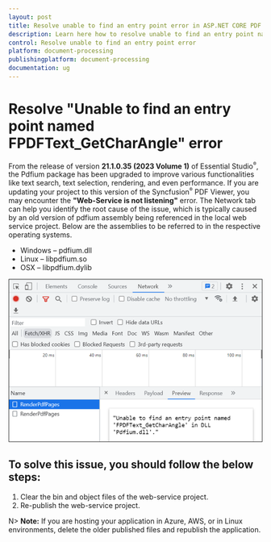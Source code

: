 ```yaml
---
layout: post
title: Resolve unable to find an entry point error in ASP.NET CORE PDF Viewer component | Syncfusion
description: Learn here how to resolve unable to find an entry point named error in ASP.NET CORE PDF Viewer component of Syncfusion Essential JS 2 and more.
control: Resolve unable to find an entry point error
platform: document-processing
publishingplatform: document-processing
documentation: ug
---
```


# Resolve "Unable to find an entry point named FPDFText_GetCharAngle" error

From the release of version **21.1.0.35 (2023 Volume 1)** of Essential Studio<sup style="font-size:70%">&reg;</sup>, the Pdfium package has been upgraded to improve various functionalities like text search, text selection, rendering, and even performance. If you are updating your project to this version of the Syncfusion<sup style="font-size:70%">&reg;</sup> PDF Viewer, you may encounter the **"Web-Service is not listening"** error. The Network tab can help you identify the root cause of the issue, which is typically caused by an old version of pdfium assembly being referenced in the local web service project. Below are the assemblies to be referred to in the respective operating systems.

* Windows – pdfium.dll
* Linux – libpdfium.so
* OSX – libpdfium.dylib

![Error information in the Network tab](../../images/ErrorinformationuintheNetworkTab.png)

## To solve this issue, you should follow the below steps:

1. Clear the bin and object files of the web-service project.
2. Re-publish the web-service project.

N> **Note:** If you are hosting your application in Azure, AWS, or in Linux environments, delete the older published files and republish the application.